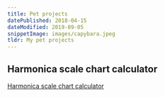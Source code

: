 ```yaml
---
title: Pet projects
datePublished: 2018-04-15
dateModified: 2019-09-05
snippetImage: images/capybara.jpeg
tldr: My pet projects
---
```


## Harmonica scale chart calculator

[Harmonica scale chart calculator](harmonica-scales.html)
